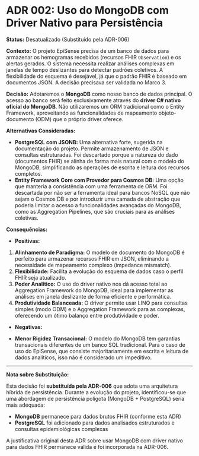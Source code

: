 # ADR 002: Uso do MongoDB com Driver Nativo para Persistência

**Status:** Desatualizado (Substituído pela ADR-006)

**Contexto:**
O projeto EpiSense precisa de um banco de dados para armazenar os hemogramas recebidos (recursos FHIR `Observation`) e os alertas gerados. O sistema necessita realizar análises complexas em janelas de tempo deslizantes para detectar padrões coletivos. A flexibilidade do esquema é desejável, já que o padrão FHIR é baseado em documentos JSON. A decisão precisava ser validada no Marco 3.

**Decisão:**
Adotaremos o **MongoDB** como nosso banco de dados principal. O acesso ao banco será feito exclusivamente através do **driver C# nativo oficial do MongoDB**. Não utilizaremos um ORM tradicional como o Entity Framework, aproveitando as funcionalidades de mapeamento objeto-documento (ODM) que o próprio driver oferece.

**Alternativas Consideradas:**

* **PostgreSQL com JSONB:** Uma alternativa forte, sugerida na documentação do projeto. Permite armazenamento de JSON e consultas estruturadas. Foi descartado porque a natureza do dado (documentos FHIR) se alinha de forma mais natural com o modelo do MongoDB, simplificando as operações de escrita e leitura dos recursos completos.
* **Entity Framework Core com Provedor para Cosmos DB:** Uma opção que manteria a consistência com uma ferramenta de ORM. Foi descartada por não ser a ferramenta ideal para bancos NoSQL que não sejam o Cosmos DB e por introduzir uma camada de abstração que poderia limitar o acesso a funcionalidades avançadas do MongoDB, como as Aggregation Pipelines, que são cruciais para as análises coletivas.

**Consequências:**

* **Positivas:**

1. **Alinhamento de Paradigma:** O modelo de documento do MongoDB é perfeito para armazenar recursos FHIR em JSON, eliminando a necessidade de mapeamento complexo (impedance mismatch).
2. **Flexibilidade:** Facilita a evolução do esquema de dados caso o perfil FHIR seja atualizado.
3. **Poder Analítico:** O uso do driver nativo nos dá acesso total ao Aggregation Framework do MongoDB, ideal para implementar as análises em janela deslizante de forma eficiente e performática.
4. **Produtividade Balanceada:** O driver permite usar LINQ para consultas simples (modo ODM) e o Aggregation Framework para as complexas, oferecendo um ótimo balanço entre produtividade e poder.

* **Negativas:**

* **Menor Rigidez Transacional:** O modelo do MongoDB tem garantias transacionais diferentes de um banco SQL tradicional. Para o caso de uso do EpiSense, que consiste majoritariamente em escrita e leitura de dados analíticos, isso não é considerado um impeditivo.

---

**Nota sobre Substituição:**

Esta decisão foi **substituída pela ADR-006** que adota uma arquitetura híbrida de persistência. Durante a evolução do projeto, identificou-se que uma abordagem de persistência polígota (MongoDB + PostgreSQL) seria mais adequada:
- **MongoDB** permanece para dados brutos FHIR (conforme esta ADR)
- **PostgreSQL** foi adicionado para dados analisados estruturados e consultas epidemiológicas complexas

A justificativa original desta ADR sobre usar MongoDB com driver nativo para dados FHIR permanece válida e foi incorporada na ADR-006.
